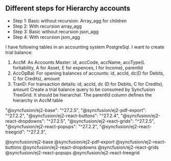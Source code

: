 ## Different steps for Hierarchy accounts
- Step 1: Basic without recursion: Array_agg for children
- Step 2: With recursion array_agg
- Step 3: Basic without recursion json_agg
- Step 4: With recursion json_agg

I have following tables in an accounting system PostgreSql. I want to create trial balance:
1) AccM: As Accounts Master: id, accCode, accName, accType(L forliability, A for Asset, E for expences, I for Income), parentId
2) AccOpBal: For opening balances of accounts: id, accId, dc(D for Debits, C for Credits), amount
3) TranD: For transaction details: id, accId, dc (D for Debits, C for Credits), amount
Create a trial balance query to be consumed by Syncfusion TreeGrid. It should be hierarchal. The parentId column defines the hierarchy in AccM table

"@syncfusion/ej2-base": "^27.2.5",
    "@syncfusion/ej2-pdf-export": "^27.2.2",
    "@syncfusion/ej2-react-buttons": "^27.2.4",
    "@syncfusion/ej2-react-dropdowns": "^27.2.5",
    "@syncfusion/ej2-react-grids": "^27.2.5",
    "@syncfusion/ej2-react-popups": "^27.2.2",
    "@syncfusion/ej2-react-treegrid": "^27.2.3",

@syncfusion/ej2-base @syncfusion/ej2-pdf-export @syncfusion/ej2-react-buttons @syncfusion/ej2-react-dropdowns @syncfusion/ej2-react-grids @syncfusion/ej2-react-popups @syncfusion/ej2-react-treegrid
